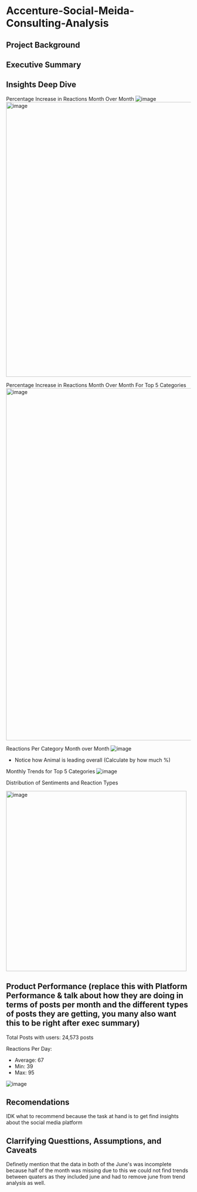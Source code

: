 # Accenture-Social-Meida-Consulting-Analysis

## Project Background


## Executive Summary 

## Insights Deep Dive
Percentage Increase in Reactions Month Over Month
![image](https://github.com/user-attachments/assets/6e9ad12f-26bc-4458-862e-009bcc9e1ee0)
<img width="750" alt="image" src="https://github.com/user-attachments/assets/8e4ea2fa-8d5e-493e-a317-ec1ac68d7406">

Percentage Increase in Reactions Month Over Month For Top 5 Categories
<img width="961" alt="image" src="https://github.com/user-attachments/assets/470ab2b9-85c5-4754-ac34-5dfa4e353785">



Reactions Per Category Month over Month
![image](https://github.com/user-attachments/assets/7959a4a7-43cf-497a-8efe-6ac5c049e23a)
  - Notice how Animal is leading overall (Calculate by how much %)

Monthly Trends for Top 5 Categories
![image](https://github.com/user-attachments/assets/c2cd9b82-c9af-48c0-8937-de40ef0963a1)

Distribution of Sentiments and Reaction Types

<img width="492" alt="image" src="https://github.com/user-attachments/assets/5993c41f-a792-405d-8379-2403bcdf90be">




## Product Performance (replace this with Platform Performance & talk about how they are doing in terms of posts per month and the different types of posts they are getting, you many also want this to be right after exec summary)
Total Posts with users: 24,573 posts

Reactions Per Day:
  - Average: 67
  - Min: 39
  - Max: 95

![image](https://github.com/user-attachments/assets/720fdb1c-7d5d-48d1-a457-deba18bee3e6)




## Recomendations 
<if posts are decreasing for some month then try to incentivze people to post>
IDK what to recommend because the task at hand is to get find insights about the social media platform 

## Clarrifying Questtions, Assumptions, and Caveats 
Definetly mention that the data in both of the June's was incomplete because half of the month was missing due to this we could not find trends between quaters as they included june and had to remove june from trend analysis as well.
